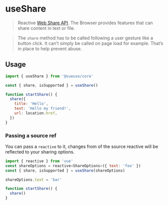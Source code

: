 # useShare

> Reactive [Web Share API](https://developer.mozilla.org/en-US/docs/Web/API/Navigator/share). The Browser provides features that can share content in text or file.

> The `share` method has to be called following a user gesture like a button click. It can’t simply be called on page load for example. That’s in place to help prevent abuse.

## Usage

```js
import { useShare } from '@vueuse/core'

const { share, isSupported } = useShare()

function startShare() {
  share({
    title: 'Hello',
    text: 'Hello my friend!',
    url: location.href,
  })
}
```


### Passing a source ref

You can pass a `reactive` to it, changes from of the source reactive will be reflected to your sharing options.

```js {7}
import { reactive } from 'vue'
const shareOptions = reactive<ShareOptions>({ text: 'foo' })
const { share, isSupported } = useShare(shareOptions)

shareOptions.text = 'bar'

function startShare() {
  share()
}
```

